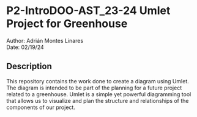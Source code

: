 # P2-IntroDOO-AST_23-24 Umlet Project for Greenhouse

Author: Adrián Montes Linares  
Date: 02/19/24  

## Description

This repository contains the work done to create a diagram using Umlet. The diagram is intended to be part of the planning for a future project related to a greenhouse. Umlet is a simple yet powerful diagramming tool that allows us to visualize and plan the structure and relationships of the components of our project.


